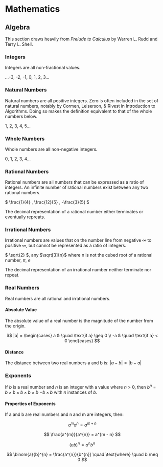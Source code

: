 # Mathematics

## Algebra

This section draws heavily from _Prelude to Calculus_ by Warren L. Rudd and Terry L. Shell.

### Integers
Integers are all non-fractional values.

...-3, -2, -1, 0, 1, 2, 3...

### Natural Numbers
Natural numbers are all positive integers. Zero is often included in the set of natural numbers, notably by Cormen, Leiserson, & Rivest in Introduction to Algorithms. Doing so makes the definition equivalent to that of the whole numbers below.

1, 2, 3, 4, 5...

### Whole Numbers
Whole numbers are all non-negative integers.

0, 1, 2, 3, 4...

### Rational Numbers
Rational numbers are all numbers that can be expressed as a ratio of integers. An infinite number of rational numbers exist between any two rational numbers.

$` \frac{1}{4} , \frac{12}{5} , -\frac{3}{5}  `$

The decimal representation of a rational number either terminates or eventually repreats.

### Irrational Numbers
Irrational numbers are values that on the number line from negative $`\infty`$ to positive $`\infty`$, but cannot be represented as a ratio of integers.

$` \sqrt{2} `$, any $`\sqrt[3]{n}`$ where n is not the cubed root of a rational number, $` \pi `$, $`e`$

The decimal representation of an irrational number neither terminate nor repeat.

### Real Numbers
Real numbers are all rational and irrational numbers.

#### Absolute Value

The absolute value of a real number is the magnitude of the number from the origin.

$$ |a| =  
    \begin{cases}
      a & \quad \text{if a} \geq 0 \\
      -a & \quad \text{if a} < 0
    \end{cases}
$$

#### Distance

The distance between two real numbers a and b is: $` |a - b| = |b - a| `$

### Exponents
If _b_ is a real number and _n_ is an integer with a value where _n_ > 0, then $` b^{n}`$ = $` b \times b \times b \times b \times b \dotsb b \times b`$ with _n_ instances of _b_.

#### Properties of Exponents

If a and b are real numbers and n and m are integers, then:

$$
a^{m}a^{n} = a^{m+n}
$$

$$
\frac{a^{m}}{a^{n}} = a^{m - n}
$$

$$
(ab)^{n} = a^{n}b^{n}
$$

$$
\binom{a}{b}^{n} = \frac{a^{n}}{b^{n}} \quad \text{where} \quad b \neq 0
$$
